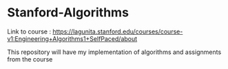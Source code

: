 # Stanford-Algorithms
Link to course : https://lagunita.stanford.edu/courses/course-v1:Engineering+Algorithms1+SelfPaced/about

This repository will have my implementation of algorithms and assignments from the course
